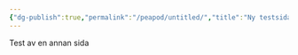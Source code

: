 ```yaml
---
{"dg-publish":true,"permalink":"/peapod/untitled/","title":"Ny testsida","dgShowToc":true}
---
```



Test av en annan sida